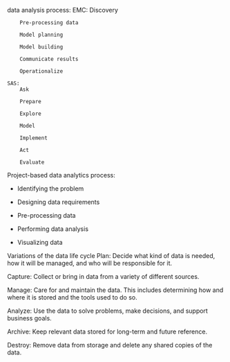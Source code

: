 data analysis process:
	EMC:
		Discovery

		Pre-processing data

		Model planning

		Model building

		Communicate results

		Operationalize

	SAS:
		Ask

		Prepare

		Explore

		Model

		Implement

		Act

		Evaluate

Project-based data analytics process:
- Identifying the problem

- Designing data requirements

- Pre-processing data

- Performing data analysis

- Visualizing data


Variations of the data life cycle
Plan: Decide what kind of data is needed, how it will be managed, and who will be responsible for it.

Capture: Collect or bring in data from a variety of different sources.

Manage: Care for and maintain the data. This includes determining how and where it is stored and the tools used to do so.

Analyze: Use the data to solve problems, make decisions, and support business goals.

Archive: Keep relevant data stored for long-term and future reference.

Destroy: Remove data from storage and delete any shared copies of the data.
